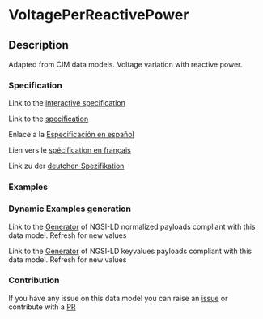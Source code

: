 # VoltagePerReactivePower

## Description 

Adapted from CIM data models. Voltage variation with reactive power.
### Specification

Link to the [interactive specification](https://swagger.lab.fiware.org/?url=https://github.com/smart-data-models/dataModel.EnergyCIM/blob/master/VoltagePerReactivePower/swagger.yaml)

Link to the [specification](https://github.com/smart-data-models/dataModel.EnergyCIM/blob/master/VoltagePerReactivePower/doc/spec.md)

Enlace a la [Especificación en español](https://github.com/smart-data-models/dataModel.EnergyCIM/blob/master/VoltagePerReactivePower/doc/spec_ES.md)

Lien vers le [spécification en français](https://github.com/smart-data-models/dataModel.EnergyCIM/blob/master/VoltagePerReactivePower/doc/spec_FR.md)

Link zu der [deutchen Spezifikation](https://github.com/smart-data-models/dataModel.EnergyCIM/blob/master/VoltagePerReactivePower/doc/spec_DE.md)
### Examples
### Dynamic Examples generation

Link to the [Generator](https://smartdatamodels.org/extra/ngsi-ld_generator_v0.92.php?schemaUrl=https://raw.githubusercontent.com/smart-data-models/dataModel.EnergyCIM/master/VoltagePerReactivePower/schema.json&email=info@smartdatamodels.org) of NGSI-LD normalized payloads compliant with this data model. Refresh for new values

Link to the [Generator](https://smartdatamodels.org/extra/ngsi-ld_generator_keyvalues_v0.92.php?schemaUrl=https://raw.githubusercontent.com/smart-data-models/dataModel.EnergyCIM/master/VoltagePerReactivePower/schema.json&email=info@smartdatamodels.org) of NGSI-LD keyvalues payloads compliant with this data model. Refresh for new values
### Contribution

 If you have any issue on this data model you can raise an [issue](https://github.com/smart-data-models/dataModel.EnergyCIM/issues)  or contribute with a [PR](https://github.com/smart-data-models/dataModel.EnergyCIM/pulls)